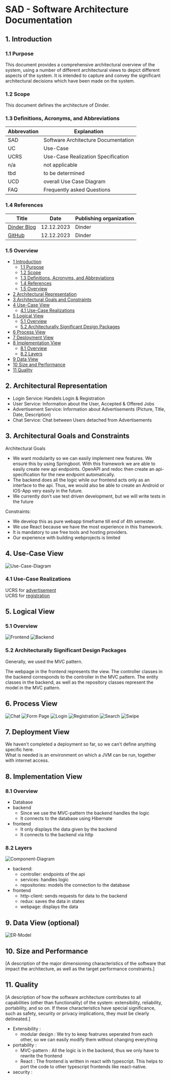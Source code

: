 # SAD - Software Architecture Documentation

## 1. Introduction

### 1.1	Purpose

This document provides a comprehensive architectural overview of the system, using a number of different architectural
views to depict different aspects of the system. It is intended to capture and convey the significant architectural
decisions which have been made on the system.

### 1.2	Scope

This document defines the architecture of Dinder.

### 1.3	Definitions, Acronyms, and Abbreviations

| Abbrevation | Explanation                         |
|-------------|-------------------------------------|
| SAD         | Software Architecture Documentation |
| UC          | Use-Case                            |
| UCRS        | Use-Case Realization Specification  |
| n/a         | not applicable                      |
| tbd         | to be determined                    |
| UCD         | overall Use Case Diagram            |
| FAQ         | Frequently asked Questions          |

### 1.4	References

| Title                                                                                               |    Date    | Publishing organization |
|-----------------------------------------------------------------------------------------------------|:----------:|-------------------------|
| [Dinder Blog](https://github.com/dhbw-ka-tinf22b5-dinder/Dinder/discussions/categories/projektblog) | 12.12.2023 | Dinder                  |
| [GitHub](https://github.com/dhbw-ka-tinf22b5-dinder/Dinder/)                                        | 12.12.2023 | Dinder                  |

### 1.5	Overview

- [1 Introduction](#1-introduction)
    - [1.1 Purpose](#11purpose)
    - [1.2 Scope](#12scope)
    - [1.3 Definitions, Acronyms, and Abbreviations](#13definitions-acronyms-and-abbreviations)
    - [1.4 References](#14references)
    - [1.5 Overview](#15overview)
- [2 Architectural Representation](#2-architectural-representation)
- [3 Architectural Goals and Constraints](#3-architectural-goals-and-constraints)
- [4 Use-Case View](#4-use-case-view)
    - [4.1 Use-Case Realizations](#41use-case-realizations)
- [5 Logical View](#5-logical-view)
    - [5.1 Overview](#51overview)
    - [5.2 Architecturally Significant Design Packages](#52architecturally-significant-design-packages)
- [6 Process View](#6-process-view)
- [7 Deployment View](#7-deployment-view)
- [8 Implementation View](#8-implementation-view)
    - [8.1 Overview](#81overview)
    - [8.2 Layers](#82layers)
- [9 Data View](#9-data-view-optional)
- [10 Size and Performance](#10-size-and-performance)
- [11 Quality](#11-quality)

## 2. Architectural Representation

- Login Service: Handels Login & Registration
- User Service: Information about the User, Accepted & Offered Jobs
- Advertisement Service: Information about Advertisements (Picture, Title, Date, Description)
- Chat Service: Chat between Users detached from Advertisements

## 3. Architectural Goals and Constraints

Architectural Goals

- We want modularity so we can easily implement new features. We ensure this by using Springboot. With this framework we
  are able to easily create new api endpoints. OpenAPI and redoc then create an api-specification for the new endpoint
  automatically.
- The backend does all the logic while our frontend acts only as an interface to the api. Thus, we would also be able to
  create an Android or IOS-App very easily in the future.
- We currently don’t use test driven development, but we will write tests in the future

Constraints:

- We develop this as pure webapp timeframe till end of 4th semester.
- We use React because we have the most experience in this framework.
- It is mandatory to use free tools and hosting providers.
- Our experience with building webprojects is limited

## 4. Use-Case View

![Use-Case-Diagram](../Diagramme/UseCaseDiagram.png)

### 4.1	Use-Case Realizations

UCRS for [advertisement](../UCRS/advertisement.md) \
UCRS for [registration](../UCRS/advertisement.md)

## 5. Logical View

### 5.1	Overview

![Frontend](../Diagramme/Klassendiagramme/Frontend.png)
![Backend](../Diagramme/Klassendiagramme/Backend.png)

### 5.2	Architecturally Significant Design Packages

Generally, we used the MVC pattern.

The webpage in the frontend represents the view. The controller classes in the backend corresponds to the
controller in the MVC pattern. The entity classes in the backend, as well as the repository classes
represent the model in the MVC pattern.

## 6. Process View

![Chat](../Diagramme/Sequenzdiagramme/ChatApplication.png)
![Form Page](../Diagramme/Sequenzdiagramme/Form%20page%20for%20a%20new%20advertisement.png)
![Login](../Diagramme/Sequenzdiagramme/loginPageSource.png)
![Registration](../Diagramme/Sequenzdiagramme/registrationPage.png)
![Search](../Diagramme/Sequenzdiagramme/search.png)
![Swipe](../Diagramme/Sequenzdiagramme/swipe.png)

## 7. Deployment View

We haven't completed a deployment so far, so we can't define anything specific here.\
What is needed is an environment on which a JVM can be run, together with internet access.

## 8. Implementation View

### 8.1	Overview

- Database
- backend
    - Since we use the MVC-pattern the backend handles the logic
    - It connects to the database using Hibernate
- frontend
    - It only displays the data given by the backend
    - It connects to the backend via http

### 8.2	Layers

![Component-Diagram](componentDiagram.png)

- backend:
    - controller: endpoints of the api
    - services: handles logic
    - repositories: models the connection to the database
- frontend
    - http-client: sends requests for data to the backend
    - redux: saves the data in states
    - webpage: displays the data

## 9. Data View (optional)

![ER-Model](../handout/ER_Modell.png)

## 10. Size and Performance

[A description of the major dimensioning characteristics of the software that impact the architecture, as well as the target performance constraints.]

## 11. Quality

[A description of how the software architecture contributes to all capabilities (other than functionality) of the system: extensibility, reliability, portability, and so on. If these characteristics have special significance, such as safety, security or privacy implications, they must be clearly delineated.]

- Extensibility :
    - modular design : We try to keep featrures seperated from each other, so we can easily modify them without changing
      everything
- portability :
    - MVC-pattern : All the logic is in the backend, thus we only have to rewrite the frontend
    - React : The frontend is written in react with typescript. This helps to port the code to other typescript
      frontends like react-native.
- security :

